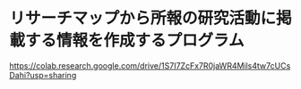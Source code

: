 # リサーチマップから所報の研究活動に掲載する情報を作成するプログラム

https://colab.research.google.com/drive/1S7I7ZcFx7R0jaWR4Mils4tw7cUCsDahi?usp=sharing